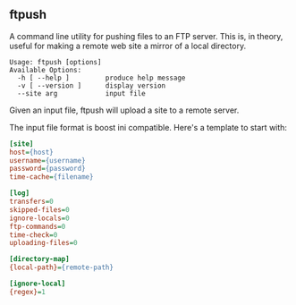 ftpush
------

A command line utility for pushing files to an FTP server.
This is, in theory, useful for making a remote web site a mirror of
a local directory.

```
Usage: ftpush [options]
Available Options:
  -h [ --help ]         produce help message
  -v [ --version ]      display version
  --site arg            input file
```

Given an input file, ftpush will upload a site to a remote server.

The input file format is boost ini compatible.  Here's a template to start with:

```ini
[site]
host={host}
username={username}
password={password}
time-cache={filename}

[log]
transfers=0
skipped-files=0
ignore-locals=0
ftp-commands=0
time-check=0
uploading-files=0

[directory-map]
{local-path}={remote-path}

[ignore-local]
{regex}=1
```

